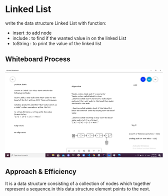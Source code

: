 # Linked List

write the data structure Linked List with function:
* insert :to add node
* include : to find if the wanted value in on the linked List
* toString : to print the value of the linked list

## Whiteboard Process

![whiteboard](./linkedlist1.png)

## Approach & Efficiency

It is a data structure consisting of a collection of nodes which together represent a sequence.in this data structure element points to the next.
